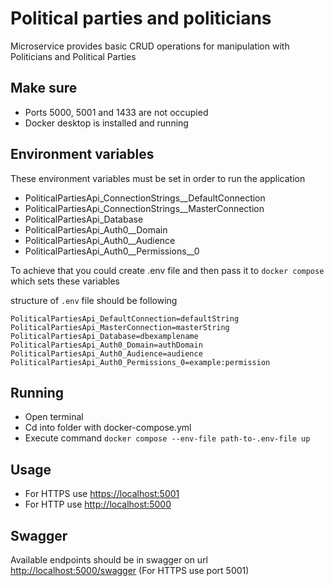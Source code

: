 # Political parties and politicians
Microservice provides basic CRUD operations for manipulation with Politicians and Political Parties
## Make sure
- Ports 5000, 5001 and 1433 are not occupied
- Docker desktop is installed and running

## Environment variables
These environment variables must be set in order to run the application

- PoliticalPartiesApi_ConnectionStrings__DefaultConnection
- PoliticalPartiesApi_ConnectionStrings__MasterConnection
- PoliticalPartiesApi_Database
- PoliticalPartiesApi_Auth0__Domain
- PoliticalPartiesApi_Auth0__Audience
- PoliticalPartiesApi_Auth0__Permissions__0

To achieve that you could create .env file and then pass it to `docker compose` which sets these variables

structure of `.env` file should be following
```
PoliticalPartiesApi_DefaultConnection=defaultString
PoliticalPartiesApi_MasterConnection=masterString
PoliticalPartiesApi_Database=dbexamplename
PoliticalPartiesApi_Auth0_Domain=authDomain
PoliticalPartiesApi_Auth0_Audience=audience
PoliticalPartiesApi_Auth0_Permissions_0=example:permission
```
## Running
- Open terminal
- Cd into folder with docker-compose.yml
- Execute command `docker compose --env-file path-to-.env-file up`

## Usage
- For HTTPS use [https://localhost:5001](https://localhost:5001)
- For HTTP use [http://localhost:5000](http://localhost:5000)

## Swagger
Available endpoints should be in swagger on url [http://localhost:5000/swagger](http://localhost:5000/swagger) (For HTTPS use port 5001)

